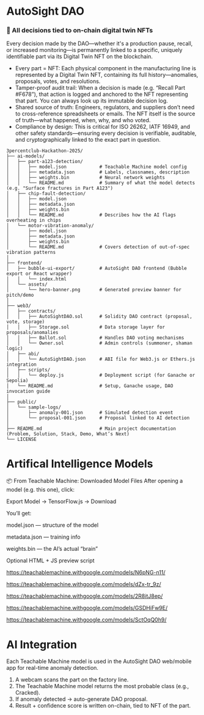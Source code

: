 # AutoSight DAO 

### 🔐 All decisions tied to on-chain digital twin NFTs

Every decision made by the DAO—whether it's a production pause, recall, or increased monitoring—is permanently linked to a specific, uniquely identifiable part via its Digital Twin NFT on the blockchain.

- Every part = NFT: Each physical component in the manufacturing line is represented by a Digital Twin NFT, containing its full history—anomalies, proposals, votes, and resolutions.
- Tamper-proof audit trail: When a decision is made (e.g. “Recall Part #F678”), that action is logged and anchored to the NFT representing that part. You can always look up its immutable decision log.
- Shared source of truth: Engineers, regulators, and suppliers don’t need to cross-reference spreadsheets or emails. The NFT itself is the source of truth—what happened, when, why, and who voted.
- Compliance by design: This is critical for ISO 26262, IATF 16949, and other safety standards—ensuring every decision is verifiable, auditable, and cryptographically linked to the exact part in question.





```
3percentclub-Hackathon-2025/
├── ai-models/
│   ├── part-a123-detection/
│   │   ├── model.json            # Teachable Machine model config
│   │   ├── metadata.json         # Labels, classnames, description
│   │   ├── weights.bin           # Neural network weights
│   │   └── README.md             # Summary of what the model detects (e.g. "Surface fractures in Part A123")
│   ├── chip-fault-detection/
│   │   ├── model.json
│   │   ├── metadata.json
│   │   ├── weights.bin
│   │   └── README.md             # Describes how the AI flags overheating in chips
│   └── motor-vibration-anomaly/
│       ├── model.json
│       ├── metadata.json
│       ├── weights.bin
│       └── README.md             # Covers detection of out-of-spec vibration patterns
│
├── frontend/
│   ├── bubble-ui-export/         # AutoSight DAO frontend (Bubble export or React wrapper)
│   │   └── index.html
│   └── assets/
│       └── hero-banner.png       # Generated preview banner for pitch/demo
│
├── web3/
│   ├── contracts/
│   │   ├── AutoSightDAO.sol      # Solidity DAO contract (proposal, vote, storage)
│   │   ├── Storage.sol           # Data storage layer for proposals/anomalies
│   │   ├── Ballot.sol            # Handles DAO voting mechanisms
│   │   └── Owner.sol             # Admin controls (summoner, shaman logic)
│   ├── abi/
│   │   └── AutoSightDAO.json     # ABI file for Web3.js or Ethers.js integration
│   ├── scripts/
│   │   └── deploy.js             # Deployment script (for Ganache or Sepolia)
│   └── README.md                 # Setup, Ganache usage, DAO invocation guide
│
├── public/
│   └── sample-logs/
│       ├── anomaly-001.json      # Simulated detection event
│       └── proposal-001.json     # Proposal linked to AI detection
│
├── README.md                     # Main project documentation (Problem, Solution, Stack, Demo, What’s Next)
└── LICENSE

```

# Artifical Intelligence Models

📦 From Teachable Machine: Downloaded Model Files
After opening a model (e.g. this one), click:

Export Model → TensorFlow.js → Download

You’ll get:

model.json — structure of the model

metadata.json — training info

weights.bin — the AI’s actual “brain”

Optional HTML + JS preview script



https://teachablemachine.withgoogle.com/models/N6pNG-n11/

https://teachablemachine.withgoogle.com/models/dZx-tr_9z/

https://teachablemachine.withgoogle.com/models/2R8itJ8ep/

https://teachablemachine.withgoogle.com/models/GSDHiFw9E/

https://teachablemachine.withgoogle.com/models/SctOqQ0h9/

# AI Integration

Each Teachable Machine model is used in the AutoSight DAO web/mobile app for real-time anomaly detection.

1. A webcam scans the part on the factory line.
2. The Teachable Machine model returns the most probable class (e.g., Cracked).
3. If anomaly detected → auto-generate DAO proposal.
4. Result + confidence score is written on-chain, tied to NFT of the part.

<!-- index.html -->
<script src="https://cdn.jsdelivr.net/npm/@tensorflow/tfjs"></script>
<script src="https://cdn.jsdelivr.net/npm/@teachablemachine/image"></script>



